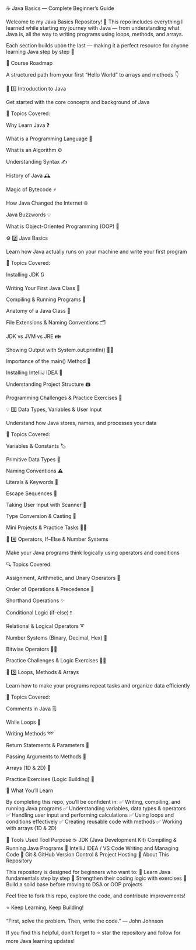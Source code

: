 ☕ Java Basics — Complete Beginner’s Guide

Welcome to my Java Basics Repository! 🎯
This repo includes everything I learned while starting my journey with Java — from understanding what Java is, all the way to writing programs using loops, methods, and arrays.

Each section builds upon the last — making it a perfect resource for anyone learning Java step by step 🚀

🧭 Course Roadmap

A structured path from your first “Hello World” to arrays and methods 👇

🧱 1️⃣ Introduction to Java

Get started with the core concepts and background of Java

📘 Topics Covered:

Why Learn Java ❓

What is a Programming Language 💬

What is an Algorithm ⚙️

Understanding Syntax ✍️

History of Java 🕰️

Magic of Bytecode ⚡

How Java Changed the Internet 🌐

Java Buzzwords 💡

What is Object-Oriented Programming (OOP) 🧩

⚙️ 2️⃣ Java Basics

Learn how Java actually runs on your machine and write your first program

🧾 Topics Covered:

Installing JDK 🔃

Writing Your First Java Class 💬

Compiling & Running Programs 🎁

Anatomy of a Java Class 🧩

File Extensions & Naming Conventions 🗂️

JDK vs JVM vs JRE 👪

Showing Output with System.out.println() 🦸‍♂️

Importance of the main() Method 👻

Installing IntelliJ IDEA 💊

Understanding Project Structure 🖨️

Programming Challenges & Practice Exercises 🧠

💡 3️⃣ Data Types, Variables & User Input

Understand how Java stores, names, and processes your data

🧮 Topics Covered:

Variables & Constants 🏷️

Primitive Data Types 🚚

Naming Conventions ⚠️

Literals & Keywords 📝

Escape Sequences 🔄

Taking User Input with Scanner 🧾

Type Conversion & Casting 🔁

Mini Projects & Practice Tasks 🙅‍♂️

🔢 4️⃣ Operators, If–Else & Number Systems

Make your Java programs think logically using operators and conditions

🔍 Topics Covered:

Assignment, Arithmetic, and Unary Operators 🦅

Order of Operations & Precedence 📁

Shorthand Operations ✨

Conditional Logic (if–else) ❗

Relational & Logical Operators ➰

Number Systems (Binary, Decimal, Hex) 🔢

Bitwise Operators 👨‍💻

Practice Challenges & Logic Exercises 🙅‍♂️

🔁 5️⃣ Loops, Methods & Arrays

Learn how to make your programs repeat tasks and organize data efficiently

🔁 Topics Covered:

Comments in Java 🗒️

While Loops 🔄

Writing Methods ➿

Return Statements & Parameters 🧩

Passing Arguments to Methods 🚩

Arrays (1D & 2D) 🧮

Practice Exercises (Logic Building) 💪

🧠 What You’ll Learn

By completing this repo, you’ll be confident in:
✅ Writing, compiling, and running Java programs
✅ Understanding variables, data types & operators
✅ Handling user input and performing calculations
✅ Using loops and conditions effectively
✅ Creating reusable code with methods
✅ Working with arrays (1D & 2D)

🧰 Tools Used
Tool	Purpose
☕ JDK (Java Development Kit)	Compiling & Running Java Programs
🧠 IntelliJ IDEA / VS Code	Writing and Managing Code
💾 Git & GitHub	Version Control & Project Hosting
💬 About This Repository

This repository is designed for beginners who want to:
🌱 Learn Java fundamentals step by step
🧠 Strengthen their coding logic with exercises
🚀 Build a solid base before moving to DSA or OOP projects

Feel free to fork this repo, explore the code, and contribute improvements!

⭐ Keep Learning, Keep Building!

“First, solve the problem. Then, write the code.” — John Johnson

If you find this helpful, don’t forget to ⭐ star the repository and follow for more Java learning updates!
